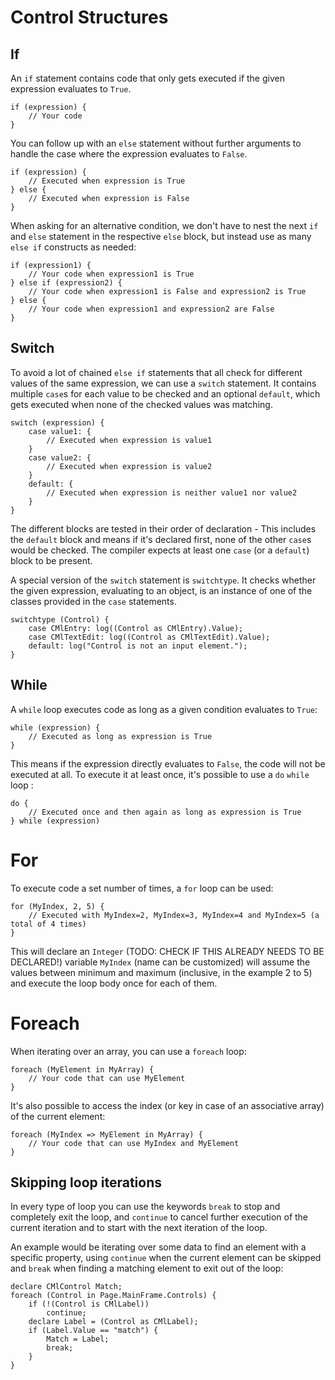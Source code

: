 # Control Structures

## If
An `if` statement contains code that only gets executed if the given expression evaluates to `True`.

```ManiaScript
if (expression) {
    // Your code
}
```

You can follow up with an `else` statement without further arguments to handle the case where the expression evaluates to `False`.

```ManiaScript
if (expression) {
    // Executed when expression is True
} else {
    // Executed when expression is False
}
```

When asking for an alternative condition, we don't have to nest the next `if` and `else` statement in the respective `else` block, but instead use as many `else if` constructs as needed:

```ManiaScript
if (expression1) {
    // Your code when expression1 is True
} else if (expression2) {
    // Your code when expression1 is False and expression2 is True
} else {
    // Your code when expression1 and expression2 are False
}
```

## Switch
To avoid a lot of chained `else if` statements that all check for different values of the same expression, we can use a `switch` statement. It contains multiple `case`s for each value to be checked and an optional `default`, which gets executed when none of the checked values was matching.

```ManiaScript
switch (expression) {
    case value1: {
        // Executed when expression is value1
    }
    case value2: {
        // Executed when expression is value2
    }
    default: {
        // Executed when expression is neither value1 nor value2
    }
}
```

The different blocks are tested in their order of declaration - This includes the `default` block and means if it's declared first, none of the other `case`s would be checked. The compiler expects at least one `case` (or a `default`) block to be present.

A special version of the `switch` statement is `switchtype`. It checks whether the given expression, evaluating to an object, is an instance of one of the classes provided in the `case` statements.

```ManiaScript
switchtype (Control) {
    case CMlEntry: log((Control as CMlEntry).Value);
    case CMlTextEdit: log((Control as CMlTextEdit).Value);
    default: log("Control is not an input element.");
}
```

## While
A `while` loop executes code as long as a given condition evaluates to `True`:

```ManiaScript
while (expression) {
    // Executed as long as expression is True
}
```

This means if the expression directly evaluates to `False`, the code will not be executed at all. To execute it at least once, it's possible to use a `do` `while` loop :

```ManiaScript
do {
    // Executed once and then again as long as expression is True
} while (expression)
```

# For
To execute code a set number of times, a `for` loop can be used:

```ManiaScript
for (MyIndex, 2, 5) {
    // Executed with MyIndex=2, MyIndex=3, MyIndex=4 and MyIndex=5 (a total of 4 times)
}
```

This will declare an `Integer` (TODO: CHECK IF THIS ALREADY NEEDS TO BE DECLARED!) variable `MyIndex` (name can be customized) will assume the values between minimum and maximum (inclusive, in the example 2 to 5) and execute the loop body once for each of them.

# Foreach
When iterating over an array, you can use a `foreach` loop:

```ManiaScript
foreach (MyElement in MyArray) {
    // Your code that can use MyElement
}
```

It's also possible to access the index (or key in case of an associative array) of the current element:

```ManiaScript
foreach (MyIndex => MyElement in MyArray) {
    // Your code that can use MyIndex and MyElement
}
```

## Skipping loop iterations
In every type of loop you can use the keywords `break` to stop and completely exit the loop, and `continue` to cancel further execution of the current iteration and to start with the next iteration of the loop.

An example would be iterating over some data to find an element with a specific property, using `continue` when the current element can be skipped and `break` when finding a matching element to exit out of the loop:

```ManiaScript
declare CMlControl Match;
foreach (Control in Page.MainFrame.Controls) {
    if (!(Control is CMlLabel))
        continue;
    declare Label = (Control as CMlLabel);
    if (Label.Value == "match") {
        Match = Label;
        break;
    }
}
```
